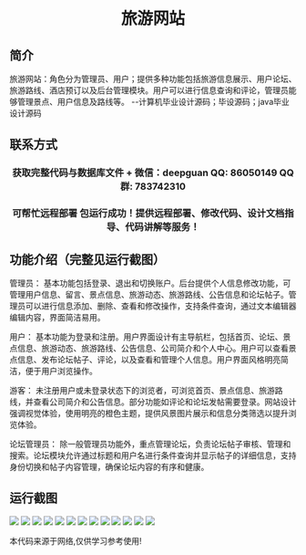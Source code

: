 <p><h1 align="center">旅游网站</h1></p>

## 简介
旅游网站：角色分为管理员、用户；提供多种功能包括旅游信息展示、用户论坛、旅游路线、酒店预订以及后台管理模块。用户可以进行信息查询和评论，管理员能够管理景点、用户信息及路线等。    --计算机毕业设计源码；毕设源码；java毕业设计源码


## 联系方式
<p><h3 align="center">获取完整代码与数据库文件 + 微信：deepguan QQ: 86050149 QQ群: 783742310</h3></p>
<p><h3 align="center">可帮忙远程部署 包运行成功！提供远程部署、修改代码、设计文档指导、代码讲解等服务！</h3></p>

## 功能介绍（完整见运行截图）
管理员： 基本功能包括登录、退出和切换账户。后台提供个人信息修改功能，可管理用户信息、留言、景点信息、旅游动态、旅游路线、公告信息和论坛帖子。管理员可以进行信息添加、删除、查看和修改操作，支持条件查询，通过文本编辑器编辑内容，界面简洁易用。

用户： 基本功能为登录和注册。用户界面设计有主导航栏，包括首页、论坛、景点信息、旅游动态、旅游路线、公告信息、公司简介和个人中心。用户可以查看景点信息、发布论坛帖子、评论，以及查看和管理个人信息。用户界面风格明亮简洁，便于用户浏览操作。

游客： 未注册用户或未登录状态下的浏览者，可浏览首页、景点信息、旅游路线，并查看公司简介和公告信息。部分功能如评论和论坛发帖需要登录。网站设计强调视觉体验，使用明亮的橙色主题，提供风景图片展示和信息分类筛选以提升浏览体验。

论坛管理员： 除一般管理员功能外，重点管理论坛，负责论坛帖子审核、管理和搜索。论坛模块允许通过标题和用户名进行条件查询并显示帖子的详细信息，支持身份切换和帖子内容管理，确保论坛内容的有序和健康。


## 运行截图
![](https://bs-1329754181.cos.ap-shanghai.myqcloud.com/spring/TravelWebsite/img/001.jpg)
![](https://bs-1329754181.cos.ap-shanghai.myqcloud.com/spring/TravelWebsite/img/002.jpg)
![](https://bs-1329754181.cos.ap-shanghai.myqcloud.com/spring/TravelWebsite/img/003.jpg)
![](https://bs-1329754181.cos.ap-shanghai.myqcloud.com/spring/TravelWebsite/img/004.jpg)
![](https://bs-1329754181.cos.ap-shanghai.myqcloud.com/spring/TravelWebsite/img/005.jpg)
![](https://bs-1329754181.cos.ap-shanghai.myqcloud.com/spring/TravelWebsite/img/006.jpg)
![](https://bs-1329754181.cos.ap-shanghai.myqcloud.com/spring/TravelWebsite/img/007.jpg)
![](https://bs-1329754181.cos.ap-shanghai.myqcloud.com/spring/TravelWebsite/img/008.jpg)
![](https://bs-1329754181.cos.ap-shanghai.myqcloud.com/spring/TravelWebsite/img/009.jpg)
![](https://bs-1329754181.cos.ap-shanghai.myqcloud.com/spring/TravelWebsite/img/010.jpg)
![](https://bs-1329754181.cos.ap-shanghai.myqcloud.com/spring/TravelWebsite/img/011.jpg)
![](https://bs-1329754181.cos.ap-shanghai.myqcloud.com/spring/TravelWebsite/img/012.jpg)
![](https://bs-1329754181.cos.ap-shanghai.myqcloud.com/spring/TravelWebsite/img/013.jpg)

<p>本代码来源于网络,仅供学习参考使用!</p>
